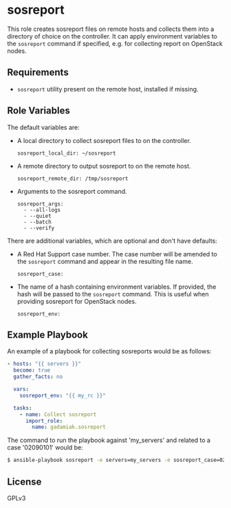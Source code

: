 sosreport
=========

This role creates sosreport files on remote hosts and collects them into a
directory of choice on the controller. It can apply environment variables to
the `sosreport` command if specified, e.g. for collecting report on OpenStack
nodes.

Requirements
------------

* `sosreport` utility present on the remote host, installed if missing.

Role Variables
--------------

The default variables are:

* A local directory to collect sosreport files to on the controller.

      sosreport_local_dir: ~/sosreport

* A remote directory to output sosreport to on the remote host.
  
      sosreport_remote_dir: /tmp/sosreport

* Arguments to the sosreport command.
  
      sosreport_args:
        - --all-logs
        - --quiet
        - --batch
        - --verify

There are additional variables, which are optional and don't have defaults:
  
* A Red Hat Support case number. The case number will be amended to the
  `sosreport` command and appear in the resulting file name.

      sosreport_case:
  
* The name of a hash containing environment variables. If provided, the hash
  will be passed to the `sosreport` command. This is useful when providing
  sosreport for OpenStack nodes.

      sosreport_env:

Example Playbook
----------------

An example of a playbook for collecting sosreports would be as follows:

```yaml
- hosts: "{{ servers }}"
  become: true
  gather_facts: no

  vars:
    sosreport_env: "{{ my_rc }}"

  tasks:
    - name: Collect sosreport
      import_role:
        name: gadamiak.sosreport
```

The command to run the playbook against 'my_servers' and related to a case
'02090101' would be:

```bash
$ ansible-playbook sosreport -e servers=my_servers -e sosreport_case=02090101
```

License
-------

GPLv3
